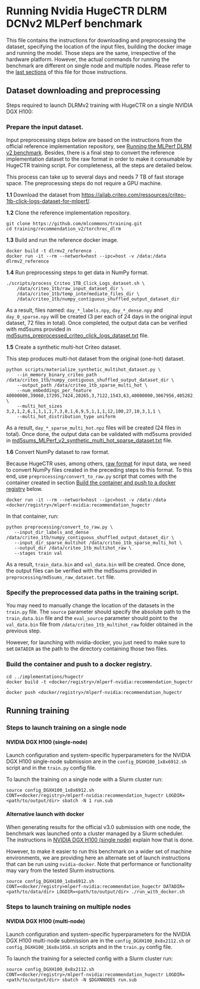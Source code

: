 # Running Nvidia HugeCTR DLRM DCNv2 MLPerf benchmark

This file contains the instructions for downloading and preprocessing the dataset,
specifying the location of the input files, building the docker image and running the model. Those steps are the same,
irrespective of the hardware platform. However, the actual commands for running the benchmark are different 
on single node and multiple nodes. Please refer to the [last sections](#running-training) of this file for those instructions.

## Dataset downloading and preprocessing

Steps required to launch DLRMv2 training with HugeCTR on a single NVIDIA DGX H100:

### Prepare the input dataset.

Input preprocessing steps below are based on the instructions from the official reference implementation repository, see [Running the MLPerf DLRM v2 benchmark](https://github.com/mlcommons/training/tree/master/recommendation_v2/torchrec_dlrm#running-the-mlperf-dlrm-v2-benchmark). Besides, there is a final step to convert the reference implementation dataset to the raw format in order to make it consumable by HugeCTR training script. For completeness, all the steps are detailed below.

This process can take up to several days and needs 7 TB of fast storage space. The preprocessing steps do not require a GPU machine.

**1.1** Download the dataset from https://ailab.criteo.com/ressources/criteo-1tb-click-logs-dataset-for-mlperf/.

**1.2** Clone the reference implementation repository.

```
git clone https://github.com/mlcommons/training.git
cd training/recommendation_v2/torchrec_dlrm
```

**1.3** Build and run the reference docker image.
```
docker build -t dlrmv2_reference .
docker run -it --rm --network=host --ipc=host -v /data:/data dlrmv2_reference
```

**1.4** Run preprocessing steps to get data in NumPy format.

```
./scripts/process_Criteo_1TB_Click_Logs_dataset.sh \
    /data/criteo_1tb/raw_input_dataset_dir \
    /data/criteo_1tb/temp_intermediate_files_dir \
    /data/criteo_1tb/numpy_contiguous_shuffled_output_dataset_dir
```
As a result, files named: `day_*_labels.npy`, `day_*_dense.npy` and `day_0_sparse.npy` will be created (3 per each of 24 days in the original input dataset, 72 files in total). Once completed, the output data can be verified with md5sums provided in [md5sums_preprocessed_criteo_click_logs_dataset.txt](https://github.com/mlcommons/training/blob/master/recommendation_v2/torchrec_dlrm/md5sums_preprocessed_criteo_click_logs_dataset.txt) file.

**1.5** Create a synthetic multi-hot Criteo dataset.

This step produces multi-hot dataset from the original (one-hot) dataset.

```
python scripts/materialize_synthetic_multihot_dataset.py \
    --in_memory_binary_criteo_path /data/criteo_1tb/numpy_contiguous_shuffled_output_dataset_dir \
    --output_path /data/criteo_1tb_sparse_multi_hot \
    --num_embeddings_per_feature 40000000,39060,17295,7424,20265,3,7122,1543,63,40000000,3067956,405282,10,2209,11938,155,4,976,14,40000000,40000000,40000000,590152,12973,108,36 \
    --multi_hot_sizes 3,2,1,2,6,1,1,1,1,7,3,8,1,6,9,5,1,1,1,12,100,27,10,3,1,1 \
    --multi_hot_distribution_type uniform
```

As a result, `day_*_sparse_multi_hot.npz` files will be created (24 files in total). Once done, the output data can be validated with md5sums provided in [md5sums_MLPerf_v2_synthetic_multi_hot_sparse_dataset.txt](https://github.com/mlcommons/training/blob/master/recommendation_v2/torchrec_dlrm/md5sums_MLPerf_v2_synthetic_multi_hot_sparse_dataset.txt) file.

**1.6** Convert NumPy dataset to raw format.

Because HugeCTR uses, among others, [raw format](https://nvidia-merlin.github.io/HugeCTR/main/api/python_interface.html#raw) for input data, we need to convert NumPy files created in the preceding steps to this format. To this end, use `preprocessing/convert_to_raw.py` script that comes with the container created in section [Build the container and push to a docker registry](#build-the-container-and-push-to-a-docker-registry) below.

```
docker run -it --rm --network=host --ipc=host -v /data:/data <docker/registry>/mlperf-nvidia:recommendation_hugectr
```
In that container, run:
```
python preprocessing/convert_to_raw.py \
   --input_dir_labels_and_dense /data/criteo_1tb/numpy_contiguous_shuffled_output_dataset_dir \
   --input_dir_sparse_multihot /data/criteo_1tb_sparse_multi_hot \
   --output_dir /data/criteo_1tb_multihot_raw \
   --stages train val
```

As a result, `train_data.bin` and `val_data.bin` will be created. Once done, the output files can be verified with the md5sums provided in `preprocessing/md5sums_raw_dataset.txt` file.

### Specify the preprocessed data paths in the training script.

You may need to manually change the location of the datasets in the `train.py` file.
The `source` parameter should specify the absolute path to the `train_data.bin` file and the `eval_source`
parameter should point to the `val_data.bin` file from `/data/criteo_1tb_multihot_raw` folder obtained in the previous step.

However, for launching with nvidia-docker, you just need to make sure to set `DATADIR` as the path to the directory containing those two files.

### Build the container and push to a docker registry.

```
cd ../implementations/hugectr
docker build -t <docker/registry>/mlperf-nvidia:recommendation_hugectr .
docker push <docker/registry>/mlperf-nvidia:recommendation_hugectr
```

## Running training

### Steps to launch training on a single node

#### NVIDIA DGX H100 (single-node)

Launch configuration and system-specific hyperparameters for the NVIDIA DGX H100
single-node submission are in the `config_DGXH100_1x8x6912.sh` script and in the `train.py` config file.

To launch the training on a single node with a Slurm cluster run:
```
source config_DGXH100_1x8x6912.sh
CONT=<docker/registry>/mlperf-nvidia:recommendation_hugectr LOGDIR=<path/to/output/dir> sbatch -N 1 run.sub
```

#### Alternative launch with docker

When generating results for the official v3.0 submission with one node, the
benchmark was launched onto a cluster managed by a Slurm scheduler. The
instructions in [NVIDIA DGX H100 (single node)](#nvidia-dgx-h100-single-node) explain
how that is done.

However, to make it easier to run this benchmark on a wider set of machine
environments, we are providing here an alternate set of launch instructions
that can be run using `nvidia-docker`. Note that performance or functionality may
vary from the tested Slurm instructions.

```
source config_DGXH100_1x8x6912.sh
CONT=<docker/registry>mlperf-nvidia:recommendation_hugectr DATADIR=<path/to/data/dir> LOGDIR=<path/to/output/dir> ./run_with_docker.sh
```

### Steps to launch training on multiple nodes

#### NVIDIA DGX H100 (multi-node)

Launch configuration and system-specific hyperparameters for the NVIDIA DGX H100
multi-node submission are in the `config_DGXH100_8x8x2112.sh` or `config_DGXH100_16x8x1056.sh` scripts
and in the `train.py` config file.

To launch the training for a selected config with a Slurm cluster run:
```
source config_DGXH100_8x8x2112.sh
CONT=<docker/registry>/mlperf-nvidia:recommendation_hugectr LOGDIR=<path/to/output/dir> sbatch -N $DGXNNODES run.sub
```
